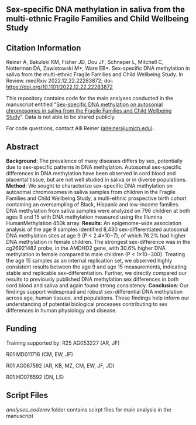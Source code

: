 ## Sex-specific DNA methylation in saliva from the multi-ethnic Fragile Families and Child Wellbeing Study

## Citation Information
Reiner A, Bakulski KM, Fisher JD, Dou JF, Schneper L, Mitchell C, Notterman DA, Zawistowski M*, Ware EB*. Sex-specific DNA methylation in saliva from the multi-ethnic Fragile Families and Child Wellbeing Study. In Review. medRxiv 2022.12.22.22283872; doi: https://doi.org/10.1101/2022.12.22.22283872

This repository contains code for the main analyses conducted in the manuscript entitled "[Sex-specific DNA methylation on autosomal chromosomes in saliva from the Fragile Families and Child Wellbeing Study](https://www.medrxiv.org/content/10.1101/2022.12.22.22283872v1)". Data is not able to be shared publicly. 

For code questions, contact Alli Reiner (alreiner@umich.edu).

## Abstract 
**Background**: The prevalence of many diseases differs by sex, potentially due to sex-specific patterns in DNA methylation. Autosomal sex-specific differences in DNA methylation have been observed in cord blood and placental tissue, but are not well studied in saliva or in diverse populations. **Method**: We sought to characterize sex-specific DNA methylation on autosomal chromosomes in saliva samples from children in the Fragile Families and Child Wellbeing Study, a multi-ethnic prospective birth cohort containing an oversampling of Black, Hispanic and low-income families. DNA methylation from saliva samples were analyzed on 796 children at both ages 9 and 15 with DNA methylation measured using the Illumina HumanMethylation 450k array. **Results**: An epigenome-wide association analysis of the age 9 samples identified 8,430 sex-differentiated autosomal DNA methylation sites at age 9 (P < 2.4×10−7), of which 76.2% had higher DNA methylation in female children. The strongest sex-difference was in the cg26921482 probe, in the AMDHD2 gene, with 30.6% higher DNA methylation in female compared to male children (P < 1×10−300). Treating the age 15 samples as an internal replication set, we observed highly consistent results between the age 9 and age 15 measurements, indicating stable and replicable sex-differentiation. Further, we directly compared our results to previously published DNA methylation sex differences in both cord blood and saliva and again found strong consistency. **Conclusion**: Our findings support widespread and robust sex-differential DNA methylation across age, human tissues, and populations. These findings help inform our understanding of potential biological processes contributing to sex differences in human physiology and disease.

## Funding
Training supported by: R25 AG053227 (AR, JF)

R01 MD011716 (CM, EW, JF)

R01 AG067592 (AR, KB, MZ, CM, EW, JF, JD)

R01 HD076592 (DN, LS)

## Script Files
*analyses_coderev* folder contains scirpt files for main analysis in the manuscript


